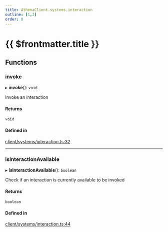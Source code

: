 ```yaml
---
title: AthenaClient.systems.interaction
outline: [1,3]
order: 0
---
```


# {{ $frontmatter.title }}


## Functions

### invoke

▸ **invoke**(): `void`

Invoke an interaction

#### Returns

`void`

#### Defined in

[client/systems/interaction.ts:32](https://github.com/Stuyk/altv-athena/blob/552012ca4/src/core/client/systems/interaction.ts#L32)

___

### isInteractionAvailable

▸ **isInteractionAvailable**(): `boolean`

Check if an interaction is currently available to be invoked

#### Returns

`boolean`

#### Defined in

[client/systems/interaction.ts:44](https://github.com/Stuyk/altv-athena/blob/552012ca4/src/core/client/systems/interaction.ts#L44)
